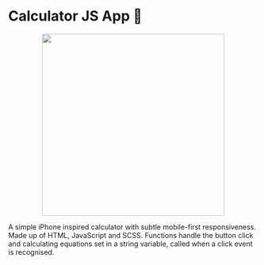 # Calculator JS App :abacus:
<p align="center">
  <img align="center" src="https://user-images.githubusercontent.com/86935457/194733499-c3bc0f72-612c-4349-a071-a9588b91341d.png" width=368/>

</p>

A simple iPhone inspired calculator with subtle mobile-first responsiveness. Made up of HTML, JavaScript and SCSS. Functions handle the button click and calculating equations set in a string variable, called when a click event is recognised.

